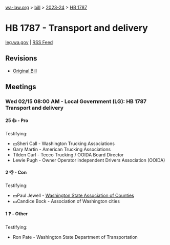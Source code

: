 [wa-law.org](/) > [bill](/bill/) > [2023-24](/bill/2023-24/) > [HB 1787](/bill/2023-24/hb/1787/)

# HB 1787 - Transport and delivery
[leg.wa.gov](https://app.leg.wa.gov/billsummary?BillNumber=1787&Year=2023&Initiative=false) | [RSS Feed](./rss.xml)

## Revisions
* [Original Bill](1/)

## Meetings
### Wed 02/15 08:00 AM - Local Government (LG): HB 1787 Transport and delivery
#### 25 👍 - Pro
Testifying:
* 💵Sheri Call - Washington Trucking Associations
* Gary Martin - American Trucking Associations
* Tilden Curl - Tecco Trucking / OOIDA Board Director
* Lewie Pugh - Owner Operator independent Drivers Association (OOIDA)

#### 2 👎 - Con
Testifying:
* 💵Paul Jewell - [Washington State Association of Counties](/org/washington_state_association_of_counties/)
* 💵Candice Bock - Association of Washington cities

#### 1 ❓ - Other
Testifying:
* Ron Pate - Washington State Department of Transportation
